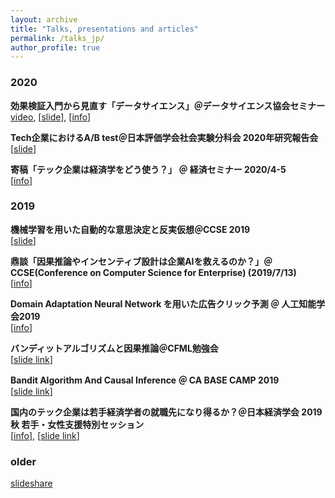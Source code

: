 ```yaml
---
layout: archive
title: "Talks, presentations and articles"
permalink: /talks_jp/
author_profile: true
---
```


### 2020
**効果検証入門から見直す「データサイエンス」＠データサイエンス協会セミナー**  
[video](https://youtu.be/3u2NgamEhRc), \[[slide](https://speakerdeck.com/housecat442/xiao-guo-jian-zheng-ru-men-karajian-zhi-su-detasaiensu)\], \[[info](https://techplay.jp/event/789307?utm_source=event_789307&utm_medium=social&utm_campaign=feed&utm_content=tw136322647)\]

**Tech企業におけるA/B test＠日本評価学会社会実験分科会 2020年研究報告会**  
\[[slide](https://speakerdeck.com/housecat442/b-test)\]

**寄稿「テック企業は経済学をどう使う？」 ＠ 経済セミナー 2020/4-5**  
\[[info](https://www.nippyo.co.jp/shop/magazines/latest/3.html)\]

### 2019

**機械学習を用いた自動的な意思決定と反実仮想＠CCSE 2019**  
\[[slide](https://speakerdeck.com/housecat442/ji-jie-xue-xi-woyong-itazi-dong-de-nayi-si-jue-ding-tofan-shi-jia-xiang)\]

**鼎談「因果推論やインセンティブ設計は企業AIを救えるのか？」＠ CCSE(Conference on Computer Science for Enterprise) (2019/7/13)**  
\[[info](https://ccse.jp/2019/)\]

**Domain Adaptation Neural Network を用いた広告クリック予測 ＠ 人工知能学会2019**  
\[[info](https://www.jstage.jst.go.jp/article/pjsai/JSAI2019/0/JSAI2019_4O2J202/_article/-char/ja/)\]

**バンディットアルゴリズムと因果推論＠CFML勉強会**  
\[[slide link](https://speakerdeck.com/housecat442/bandeitutotoyin-guo-tui-lun)\]

**Bandit Algorithm And Causal Inference ＠ CA BASE CAMP 2019**  
\[[slide link](https://www.slideshare.net/shotayasui/l-05-bandit-with-causality)\]

**国内のテック企業は若手経済学者の就職先になり得るか？＠日本経済学会 2019秋 若手・女性支援特別セッション**  
\[[info](https://www.jeameetings.org/2019f/program2-1.html)\], \[[slide link](http://kane-man.sakura.ne.jp/JWEN/pdfs/JEA2019Yasui.pdf)\]  

### older
[slideshare](https://www.slideshare.net/shotayasui)  